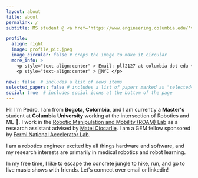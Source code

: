 ```yaml
---
layout: about
title: about
permalink: /
subtitle: MS student @ <a href='https://www.engineering.columbia.edu/'>Columbia Engineering</a>. Formerly @ <a href='https://www.mit.edu/'>MIT</a> & <a href='https://www.octant.bio/'>Octant Bio</a>.    

profile:
  align: right
  image: profile_pic.jpeg
  image_circular: false # crops the image to make it circular
  more_info: >
    <p style="text-align:center" > Email: pll2127 at columbia dot edu </p>
    <p style="text-align:center" > 📍NYC </p>

news: false  # includes a list of news items
selected_papers: false # includes a list of papers marked as "selected={true}"
social: true  # includes social icons at the bottom of the page
---
```


Hi! I'm Pedro, I am from **Bogota, Colombia**, and I am currently a **Master's** student at **Columbia University** working at the intersection of Robotics and ML 🤖. I work in the [Robotic Manipulation and Mobility (ROAM) Lab](https://roam.me.columbia.edu/) as a research assistant advised by [Matei Ciocarlie](https://roam.me.columbia.edu/people/matei-ciocarlie). I am a GEM fellow sponsored by [Fermi National Accelerator Lab](https://www.fnal.gov/).

I am a robotics engineer excited by all things hardware and software, and my research interests are primarily in medical robotics and robot learning.

In my free time, I like to escape the concrete jungle to hike, run, and go to live music shows with friends. Let's connect over email or linkedin! 
